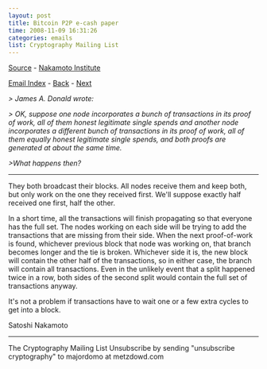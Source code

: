 ```yaml
---
layout: post
title: Bitcoin P2P e-cash paper
time: 2008-11-09 16:31:26
categories: emails
list: Cryptography Mailing List
---
```

[Source](http://www.metzdowd.com/pipermail/cryptography/2008-November/014838.html) - [Nakamoto Institute](https://satoshi.nakamotoinstitute.org/emails/cryptography/8/#selection-15.0-15.19)

[Email Index](/satoshi/emails) - [Back](/emails/2008/11/09/cryptography-7) - [Next](/emails/2008/11/10/cryptography-9)

*> James A. Donald wrote:*

*> OK, suppose one node incorporates a bunch of transactions in its proof of work, all of them honest legitimate single spends and another node incorporates a different bunch of transactions in its proof of work, all of them equally honest legitimate single spends, and both proofs are generated at about the same time.*
>
*>What happens then?*

___

They both broadcast their blocks. All nodes receive them and keep both, but only work on the one they received first. We'll suppose exactly half received one first, half the other.

In a short time, all the transactions will finish propagating so that everyone has the full set. The nodes working on each side will be trying to add the transactions that are missing from their side. When the next proof-of-work is found, whichever previous block that node was working on, that branch becomes longer and the tie is broken. Whichever side it is, the new block will contain the other half of the transactions, so in either case, the branch will contain all transactions. Even in the unlikely event that a split happened twice in a row, both sides of the second split would contain the full set of transactions anyway.

It's not a problem if transactions have to wait one or a few extra cycles to get into a block.

Satoshi Nakamoto



---------------------------------------------------------------------
The Cryptography Mailing List
Unsubscribe by sending "unsubscribe cryptography" to majordomo at metzdowd.com
